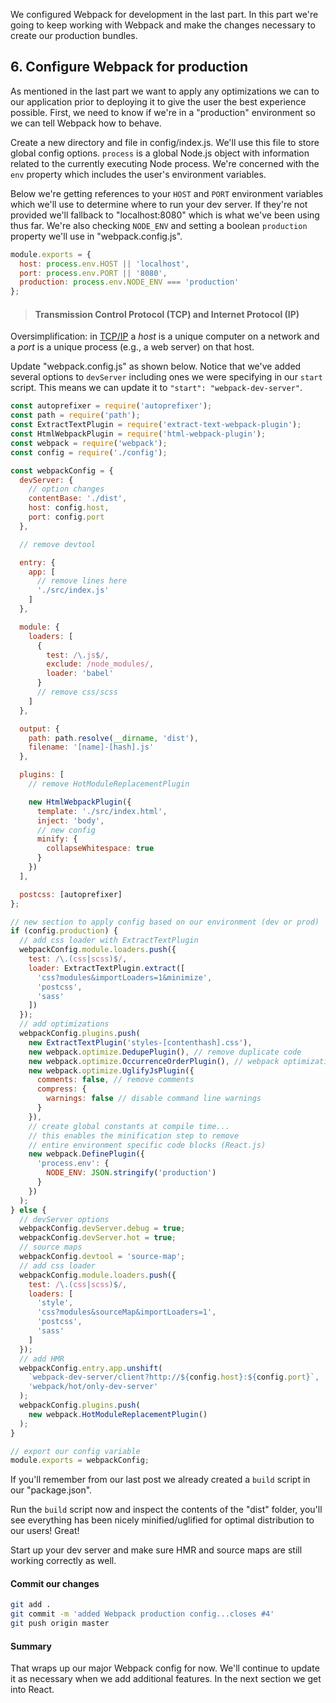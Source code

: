 We configured Webpack for development in the last part.  In this part we're going to keep working with Webpack and make the changes necessary to create our production bundles.

## 6. Configure Webpack for production

As mentioned in the last part we want to apply any optimizations we can to our application prior to deploying it to give the user the best experience possible.  First, we need to know if we're in a "production" environment so we can tell Webpack how to behave.

Create a new directory and file in config/index.js.  We'll use this file to store global config options. `process` is a global Node.js object with information related to the currently executing Node process.  We're concerned with the `env` property which includes the user's environment variables.  

Below we're getting references to your `HOST` and `PORT` environment variables which we'll use to determine where to run your dev server.  If they're not provided we'll fallback to "localhost:8080" which is what we've been using thus far.  We're also checking `NODE_ENV` and setting a boolean `production` property we'll use in "webpack.config.js".

```javascript
module.exports = {
  host: process.env.HOST || 'localhost',
  port: process.env.PORT || '8080',
  production: process.env.NODE_ENV === 'production'
};
```

> #### Transmission Control Protocol (TCP) and Internet Protocol (IP)
Oversimplification: in [TCP/IP](https://en.wikipedia.org/wiki/Internet_protocol_suite) a *host* is a unique computer on a network and a *port* is a unique process (e.g., a web server) on that host.

Update "webpack.config.js" as shown below.  Notice that we've added several options to `devServer` including ones we were specifying in our `start` script.  This means we can update it to `"start": "webpack-dev-server"`.

```javascript
const autoprefixer = require('autoprefixer');
const path = require('path');
const ExtractTextPlugin = require('extract-text-webpack-plugin');
const HtmlWebpackPlugin = require('html-webpack-plugin');
const webpack = require('webpack');
const config = require('./config');

const webpackConfig = {
  devServer: {
    // option changes
    contentBase: './dist',
    host: config.host,
    port: config.port
  },

  // remove devtool

  entry: {
    app: [
      // remove lines here
      './src/index.js'
    ]
  },

  module: {
    loaders: [
      {
        test: /\.js$/,
        exclude: /node_modules/,
        loader: 'babel'
      }
      // remove css/scss
    ]
  },

  output: {
    path: path.resolve(__dirname, 'dist'),
    filename: '[name]-[hash].js'
  },

  plugins: [
    // remove HotModuleReplacementPlugin

    new HtmlWebpackPlugin({
      template: './src/index.html',
      inject: 'body',
      // new config
      minify: {
        collapseWhitespace: true
      }
    })
  ],

  postcss: [autoprefixer]
};

// new section to apply config based on our environment (dev or prod)
if (config.production) {
  // add css loader with ExtractTextPlugin
  webpackConfig.module.loaders.push({
    test: /\.(css|scss)$/,
    loader: ExtractTextPlugin.extract([
      'css?modules&importLoaders=1&minimize',
      'postcss',
      'sass'
    ])
  });
  // add optimizations
  webpackConfig.plugins.push(
    new ExtractTextPlugin('styles-[contenthash].css'),
    new webpack.optimize.DedupePlugin(), // remove duplicate code
    new webpack.optimize.OccurrenceOrderPlugin(), // webpack optimization
    new webpack.optimize.UglifyJsPlugin({
      comments: false, // remove comments
      compress: {
        warnings: false // disable command line warnings
      }
    }),
    // create global constants at compile time...
    // this enables the minification step to remove
    // entire environment specific code blocks (React.js)
    new webpack.DefinePlugin({
      'process.env': {
        NODE_ENV: JSON.stringify('production')
      }
    })
  );
} else {
  // devServer options
  webpackConfig.devServer.debug = true;
  webpackConfig.devServer.hot = true;
  // source maps
  webpackConfig.devtool = 'source-map';
  // add css loader
  webpackConfig.module.loaders.push({
    test: /\.(css|scss)$/,
    loaders: [
      'style',
      'css?modules&sourceMap&importLoaders=1',
      'postcss',
      'sass'
    ]
  });
  // add HMR
  webpackConfig.entry.app.unshift(
    `webpack-dev-server/client?http://${config.host}:${config.port}`,
    'webpack/hot/only-dev-server'
  );
  webpackConfig.plugins.push(
    new webpack.HotModuleReplacementPlugin()
  );
}

// export our config variable
module.exports = webpackConfig;

```

If you'll remember from our last post we already created a `build` script in our "package.json".

Run the `build` script now and inspect the contents of the "dist" folder, you'll see everything has been nicely minified/uglified for optimal distribution to our users!  Great!

Start up your dev server and make sure HMR and source maps are still working correctly as well.

#### Commit our changes

```bash
git add .
git commit -m 'added Webpack production config...closes #4'
git push origin master
```

#### Summary
That wraps up our major Webpack config for now.  We'll continue to update it as necessary when we add additional features.  In the next section we get into React.
